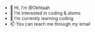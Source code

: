 - 👋 Hi, I’m @Okhtaah 
- 👀 I’m interested in coding & atoms
- 🌱 I’m currently learning coding 
- 📫 You can reach me through my email

<!---
Okhtaah/Okhtaah is a ✨ special ✨ repository because its `README.md` (this file) appears on your GitHub profile.
You can click the Preview link to take a look at your changes.
--->
